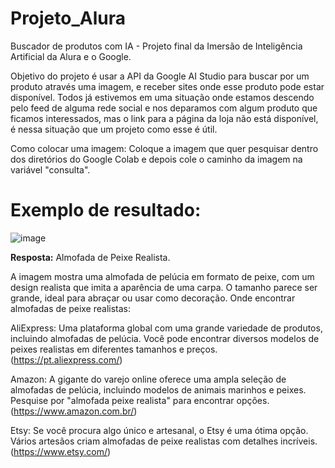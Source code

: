 # Projeto_Alura
Buscador de produtos com IA - Projeto final da Imersão de Inteligência Artificial da Alura e o Google.

Objetivo do projeto é usar a API da Google AI Studio para buscar por um produto através uma imagem, e receber sites onde esse produto pode estar disponível.
Todos já estivemos em uma situação onde estamos descendo pelo feed de alguma rede social e nos deparamos com algum produto que ficamos interessados, mas o link para a página da loja não está disponível, é nessa situação que um projeto como esse é útil.

Como colocar uma imagem:
Coloque a imagem que quer pesquisar dentro dos diretórios do Google Colab e depois cole o caminho da imagem na variável "consulta".

# Exemplo de resultado:
![image](https://github.com/leonardomeneguetti/Projeto_Alura/assets/159548686/03113174-5f5e-49bd-ae78-b9f2cbb79a73)

**Resposta:**
Almofada de Peixe Realista.

A imagem mostra uma almofada de pelúcia em formato de peixe, com um design realista que imita a aparência de uma carpa. O tamanho parece ser grande, ideal para abraçar ou usar como decoração.
Onde encontrar almofadas de peixe realistas:

AliExpress: Uma plataforma global com uma grande variedade de produtos, incluindo almofadas de pelúcia. Você pode encontrar diversos modelos de peixes realistas em diferentes tamanhos e preços. (https://pt.aliexpress.com/)

Amazon: A gigante do varejo online oferece uma ampla seleção de almofadas de pelúcia, incluindo modelos de animais marinhos e peixes. Pesquise por "almofada peixe realista" para encontrar opções. (https://www.amazon.com.br/)

Etsy: Se você procura algo único e artesanal, o Etsy é uma ótima opção. Vários artesãos criam almofadas de peixe realistas com detalhes incríveis. (https://www.etsy.com/)
